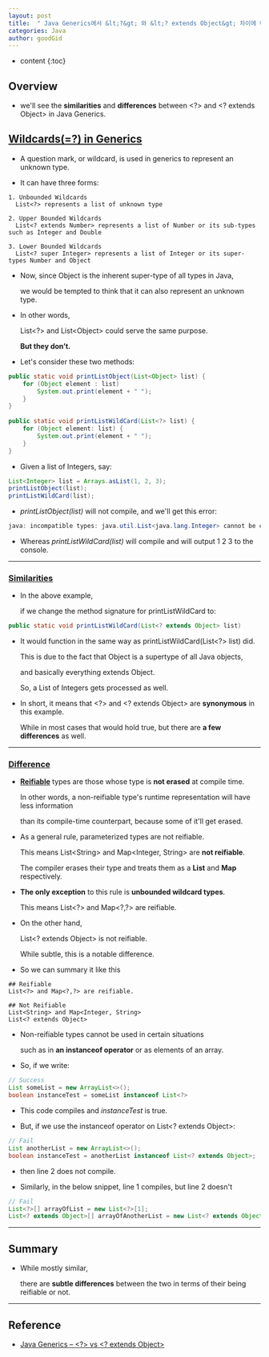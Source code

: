 ```yaml
---
layout: post
title:  " Java Generics에서 &lt;?&gt; 와 &lt;? extends Object&gt; 차이에 대해 알아보자 "
categories: Java
author: goodGid
---
```

* content
{:toc}

## Overview

* we'll see the **similarities** and **differences** between <?> and <? extends Object> in Java Generics.





## [Wildcards(=?) in Generics](https://www.baeldung.com/java-generics-vs-extends-object#wildcards)

* A question mark, or wildcard, is used in generics to represent an unknown type. 

* It can have three forms:

```
1. Unbounded Wildcards
  List<?> represents a list of unknown type

2. Upper Bounded Wildcards 
  List<? extends Number> represents a list of Number or its sub-types such as Integer and Double

3. Lower Bounded Wildcards
  List<? super Integer> represents a list of Integer or its super-types Number and Object
```

* Now, since Object is the inherent super-type of all types in Java, 

  we would be tempted to think that it can also represent an unknown type. 

* In other words,

  List&lt;?&gt; and List&lt;Object&gt; could serve the same purpose.

  **But they don’t.**

* Let's consider these two methods:

``` java
public static void printListObject(List<Object> list) {
    for (Object element : list) 
        System.out.print(element + " ");
    }
}
 
public static void printListWildCard(List<?> list) {
    for (Object element: list) {
        System.out.print(element + " ");
    } 
}
```

* Given a list of Integers, say:

``` java
List<Integer> list = Arrays.asList(1, 2, 3);
printListObject(list); 
printListWildCard(list);
```

* *printListObject(list)* will not compile, and we'll get this error:

``` java
java: incompatible types: java.util.List<java.lang.Integer> cannot be converted to java.util.List<java.lang.Object>
```

* Whereas *printListWildCard(list)* will compile and will output 1 2 3 to the console.


---

### [Similarities](https://www.baeldung.com/java-generics-vs-extends-object#similarities)

* In the above example, 

  if we change the method signature for printListWildCard to:

``` java
public static void printListWildCard(List<? extends Object> list)
```

* It would function in the same way as printListWildCard(List<?> list) did. 

  This is due to the fact that Object is a supertype of all Java objects, 
  
  and basically everything extends Object. 
  
  So, a List of Integers gets processed as well.

* In short, it means that &lt;?&gt; and &lt;? extends Object&gt; are **synonymous** in this example.

  While in most cases that would hold true, but there are **a few differences** as well. 



---


### [Difference](https://www.baeldung.com/java-generics-vs-extends-object#differences)


* **[Reifiable](https://www.baeldung.com/java-super-type-tokens#1reification)** types are those whose type is **not erased** at compile time.

  In other words, a non-reifiable type's runtime representation will have less information 
  
  than its compile-time counterpart, because some of it'll get erased.

* As a general rule, parameterized types are not reifiable. 

  This means List&lt;String&gt; and Map<Integer, String> are **not reifiable**.
  
  The compiler erases their type and treats them as a **List** and **Map** respectively.

* **The only exception** to this rule is **unbounded wildcard types**.

  This means List&lt;?&gt; and Map&lt;?,?&gt; are reifiable.

* On the other hand, 

  List<? extends Object> is not reifiable. 
  
  While subtle, this is a notable difference.

* So we can summary it like this

```
## Reifiable
List<?> and Map<?,?> are reifiable.

## Not Reifiable
List<String> and Map<Integer, String>
List<? extends Object>
```

* Non-reifiable types cannot be used in certain situations 

  such as in **an instanceof operator** or as elements of an array.

* So, if we write:

``` java
// Success
List someList = new ArrayList<>();
boolean instanceTest = someList instanceof List<?>
```

* This code compiles and *instanceTest* is true.

* But, if we use the instanceof operator on List<? extends Object>:

``` java
// Fail
List anotherList = new ArrayList<>();
boolean instanceTest = anotherList instanceof List<? extends Object>;
```

* then line 2 does not compile.

* Similarly, in the below snippet, line 1 compiles, but line 2 doesn't

``` java
// Fail
List<?>[] arrayOfList = new List<?>[1];
List<? extends Object>[] arrayOfAnotherList = new List<? extends Object>[1]
```

---

## Summary

* While mostly similar, 

  there are **subtle differences** between the two in terms of their being reifiable or not.

---

## Reference

* [Java Generics – <?> vs <? extends Object>](https://www.baeldung.com/java-generics-vs-extends-object)